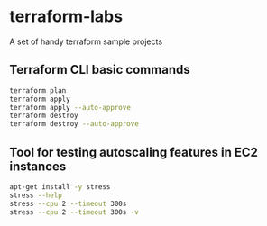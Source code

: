 # terraform-labs
A set of handy terraform sample projects

## Terraform CLI basic commands
````bash
terraform plan
terraform apply
terraform apply --auto-approve
terraform destroy
terraform destroy --auto-approve
````

## Tool for testing autoscaling features in EC2 instances
````bash
apt-get install -y stress
stress --help
stress --cpu 2 --timeout 300s
stress --cpu 2 --timeout 300s -v
````